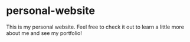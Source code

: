 # personal-website
This is my personal website. Feel free to check it out to learn a little more about me and see my portfolio!
